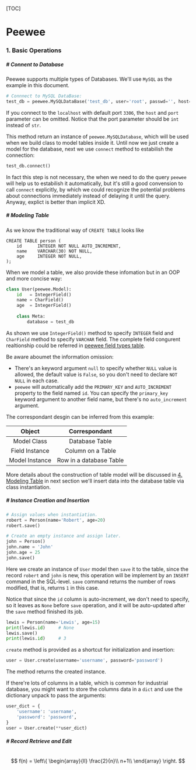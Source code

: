 [TOC]

# Peewee

### 1. Basic Operations

##### # Connent to Database

Peewee supports multiple types of Databases. We'll use `MySQL` as the example in this document.

```python
# Connnect to MySQL DataBase:
test_db = peewee.MySQLDataBase('test_db', user='root', passwd='', host='localhost', port=3306)
```

If you connect to the `localhost` with default port `3306`, the `host` and `port` parameter can be omitted. Notice that the port parameter should be `int` instead of `str`.

This method return an instance of `peewee.MySQLDatabase`, which will be used when we build class to model tables inside it. Until now we just create a model for the database, next we use `connect` method to estabilish the connection:

```python
test_db.connect()
```

In fact this step is not necessary, the when we need to do the query `peewee` will help us to estabilish it automatically, but it's still a good convension to call `connect` explicitly, by which we could recognize the potential problems about connections immediately instead of delaying it until the query. Anyway, explict is better than implicit XD.



##### # Modeling Table

As we know the traditional way of `CREATE TABLE` looks like

```mysql
CREATE TABLE person (
	id		INTEGER NOT NULL AUTO_INCREMENT,
	name	VARCHAR(30) NOT NULL,
    age		INTEGER NOT NULL,
);
```

When we model a table, we also provide these infomation but in an OOP and more concise way:

```python
class User(peewee.Model):
	id   = IntegerField()
	name = CharField()
    age  = IntegerField()
    
    class Meta:
        database = test_db
```

As shown we use `IntegerField()` method to specify `INTEGER` field and `CharField` method to specify `VARCHAR` field. The complete field congurent realtionship could be referred in [peewee field types table](http://docs.peewee-orm.com/en/latest/peewee/models.html#field-types-table).

Be aware aboumet the information omission:

- There's an keyword argument `null` to specify whether `NULL` value is allowed, the default value is `False`, so you don't need to declare `NOT NULL` in each case.
- `peewee` will automatically add the `PRIMARY_KEY` and `AUTO_INCREMENT` property to the field named `id`. You can specify the `primary_key` keyword argument to another field name, but there's no `auto_increment` argument.

The correspondant desgin can be inferred from this example:

|     Object     |      Correspondant      |
| :------------: | :---------------------: |
|  Model Class   |     Database Table      |
| Field Instance |    Column on a Table    |
| Model Instance | Row in a database Table |

More details about the construction of table model will be discussed in [4. Modeling Table]() in next section we'll insert data into the database table via class instantiation.



##### # Instance Creation and Insertion

```python
# Assign values when instantiation.
robert = Person(name='Robert', age=20)
robert.save()

# Create an empty instance and assign later.
john = Person()
john.name = 'John'
john.age = 25
john.save()
```

Here we create an instance of `User` model then `save` it to the table, since the record `robert` and `john` is new, this operation will be implement by an `INSERT` command in the SQL-level. `save` command returns the number of rows modified, that is, returns `1` in this case. 

Notice that since the `id` column is auto-increment, we don't need to specify, so it leaves as `None` before `save` operation, and it will be auto-updated after the `save` method finished its job.

```python
lewis = Person(name='Lewis', age=15)
print(lewis.id)		# None
lewis.save()
print(lewis.id)		# 3
```

`create` method is provided as a shortcut for initialization and insertion:

```python
user = User.create(username='username', password='password')
```

The method returns the created instance.

If there're lots of columns in a table, which is common for industrial database, you might want to store the columns data in a `dict` and use the dictionary unpack to pass the arguments:

```python
user_dict = {
    'username': 'username',
    'password': 'password',
}
user = User.create(**user_dict)
```



##### # Record Retrieve and Edit

```python

```








$$
f(n) = \left\{
\begin{array}{ll}
\frac{2}{n}\\
n+1\\
\end{array}
\right.
$$




